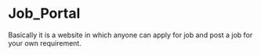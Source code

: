 # Job_Portal
Basically it is a website in which anyone can apply for job and post a job for your own requirement. 
